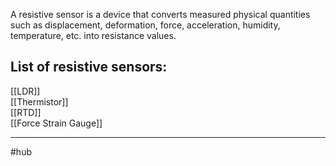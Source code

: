 A resistive sensor is a device that converts measured physical quantities such as displacement, deformation, force, acceleration, humidity, temperature, etc. into resistance values.

## List of resistive sensors:

[[LDR]] <br>
[[Thermistor]] <br>
[[RTD]] <br>
[[Force Strain Gauge]] <br>

---

#hub